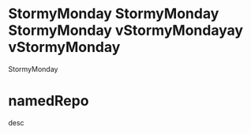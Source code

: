 # StormyMonday StormyMonday StormyMonday vStormyMondayay vStormyMonday
StormyMonday
# namedRepo
desc
